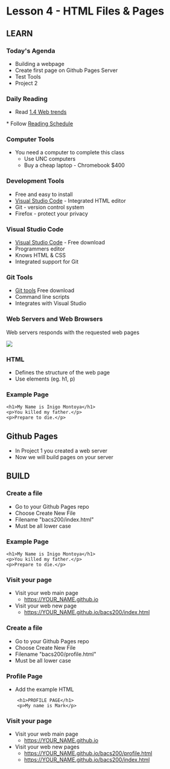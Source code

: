 # Lesson 4 - HTML Files & Pages

## LEARN

### Today's Agenda
* Building a webpage
* Create first page on Github Pages Server
* Test Tools
* Project 2


### Daily Reading

* Read <a target="_blank" 
href="https://learn.zybooks.com/zybook/UNCOBACS200SeamanFall2021/chapter/1/section/4">
1.4 Web trends
</a>
* Follow <a target="_blank" href="/course/bacs200/docs/ZybooksReading">Reading Schedule</a>
 

### Computer Tools
* You need a computer to complete this class
    * Use UNC computers
    * Buy a cheap laptop - Chromebook $400


### Development Tools
* Free and easy to install
* [Visual Studio Code](https://code.visualstudio.com/) - Integrated HTML editor
* Git - version control system
* Firefox - protect your privacy


### Visual Studio Code
* [Visual Studio Code](https://code.visualstudio.com/) - Free download 
* Programmers editor
* Knows HTML & CSS
* Integrated support for Git


### Git Tools
* [Git tools](https://git-scm.com/) Free download
* Command line scripts
* Integrates with Visual Studio


### Web Servers and Web Browsers
Web servers responds with the requested web pages

![](img/WebServer.png)


### HTML
* Defines the structure of the web page
* Use elements (eg.  h1, p)


### Example Page

    <h1>My Name is Inigo Montoya</h1>
    <p>You killed my father.</p>
    <p>Prepare to die.</p>


## Github Pages
* In Project 1 you created a web server
* Now we will build pages on your server



## BUILD


### Create a file
* Go to your Github Pages repo
* Choose Create New File
* Filename "bacs200/index.html"
* Must be all lower case


### Example Page

    <h1>My Name is Inigo Montoya</h1>
    <p>You killed my father.</p>
    <p>Prepare to die.</p>


### Visit your page
* Visit your web main page
    * https://YOUR_NAME.github.io
* Visit your web new page
    * https://YOUR_NAME.github.io/bacs200/index.html



### Create a file
* Go to your Github Pages repo
* Choose Create New File
* Filename "bacs200/profile.html"
* Must be all lower case


### Profile Page
* Add the example HTML

```
    <h1>PROFILE PAGE</h1>
    <p>My name is Mark</p>
```  


### Visit your page
* Visit your web main page
    * https://YOUR_NAME.github.io
* Visit your web new pages
    * https://YOUR_NAME.github.io/bacs200/profile.html
    * https://YOUR_NAME.github.io/bacs200/index.html


